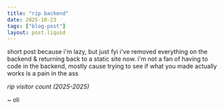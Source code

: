 ```yaml
---
title: "rip backend"
date: 2025-10-23
tags: ["blog-post"]
layout: post.liquid
---
```


short post because i'm lazy, but just fyi i've removed everything on the backend & returning back to a static site now. i'm not a fan of having to code in the backend, mostly cause trying to see if what you made actually works is a pain in the ass

<i>rip visitor count (2025-2025)</i>

~ oli